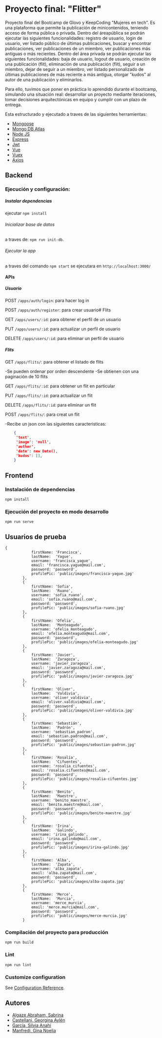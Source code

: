 # Proyecto final: "Flitter"

Proyecto final del Bootcamp de Glovo y KeepCoding "Mujeres en tech". Es una plataforma que permite la publicación de minicontenidos, teniendo acceso de forma pública o privada. 
Dentro del áreapública se podrán ejecutar las siguientes funcionalidades: registro de usuario, login de usuario, ver listado público de últimas publicaciones, buscar y encontrar publicaciones, ver publicaciones de un miembro, ver publicaciones más antiguas o más recientes.
Dentro del área privada se podrán ejecutar las siguientes funcionalidades: baja de usuario, logout de usuario, creación de una publicación (flit), eliminación de una publicación (flit), seguir a un miembro, dejar de seguir a un miembro, ver listado personalizado de últimas publicaciones de más reciente a más antigua, otorgar "kudos" al autor de una publicación y eliminarlos.

Para ello, tuvimos que poner en práctica lo aprendido durante el bootcamp, simulando una situación real: desarrollar un proyecto mediante iteraciones, tomar decisiones arquitectónicas en equipo y cumplir con un plazo de entrega.

Esta estructurado y ejecutado a traves de las siguientes herramientas:

- [Mongoose](https://mongoosejs.com/)
- [Mongo DB Atlas](https://www.mongodb.com/es/atlas/database)
- [Node JS](https://nodejs.org)
- [Express](https://expressjs.com)
- [Jwt](https://jwt.io)
- [Vue](https://vuejs.org/)
- [Vuex](https://vuex.vuejs.org/)
- [Axios](https://www.npmjs.com/package/axios)

## Backend
### Ejecución y configuración:

##### Instalar dependencias
ejecutar `npm install`

###### Inicializar base de datos

a traves de: `npm run init-db`.

###### Ejecutar la app

a traves del comando `npm start` 
se ejecutara en `http://localhost:3000/`

#### APIs

##### Usuario

POST `/apps/auth/login`: para hacer log in

POST `/apps/auth/register`: para crear usuario# Flits

GET `/apps/users/:id`: para obtener el perfil de un usuario

PUT `/apps/users/:id`: para actualizar un perfil de usuario

DELETE `/apps/users/:id`: para eliminar un perfil de usuario

##### Flits

GET `/apps/flits/`: para obtener el listado de flits

-Se pueden ordenar por orden descendente
-Se obtienen con una paginación de 10 flits

GET `/apps/flits/:id`: para obtener un flit en particular

PUT `/apps/flits/:id`: para actualizar un flit

DELETE `/apps/flits/:id`: para eliminar un flit

POST `/apps/flits/`: para creat un flit

-Recibe un json con las siguientes caracteristicas:

```json
    {
     'text',
     'image': 'null',
     'author',
     'date': new Date(),
     'kudos': [],
    }
```    

## Frontend
### Instalación de dependencias

```
npm install
```

### Ejecución del proyecto en modo desarrollo

```
npm run serve
```

## Usuarios de prueba

```
{
            firstName: 'Francisca',
            lastName:  'Yague',
            username: 'francisca_yague',
            email: 'francisca.yague@mail.com',
            password: 'password',
            profilePic: 'public/images/francisca-yague.jpg'
        },
        {
            firstName: 'Sofia',
            lastName:  'Ruano',
            username: 'sofia_ruano',
            email: 'sofia.ruano@mail.com',
            password: 'password',
            profilePic: 'public/images/sofia-ruano.jpg'
        },
        {
            firstName: 'Ofelia',
            lastName:  'Monteagudo',
            username: 'ofelia_monteagudo',
            email: 'ofelia.monteagudo@mail.com',
            password: 'password',
            profilePic: 'public/images/ofelia-monteagudo.jpg'
        },
        {
            firstName: 'Javier',
            lastName:  'Zaragoza',
            username: 'javier_zaragoza',
            email: 'javier.zaragoza@mail.com',
            password: 'password',
            profilePic: 'public/images/javier-zaragoza.jpg'
        },
        {
            firstName: 'Oliver',
            lastName:  'Valdivia',
            username: 'oliver_valdivia',
            email: 'oliver.valdivia@mail.com',
            password: 'password',
            profilePic: 'public/images/oliver-valdivia.jpg'
        },
        {
            firstName: 'Sebastián',
            lastName:  'Padrón',
            username: 'sebastian_padron',
            email: 'sebastian.padron@mail.com',
            password: 'password',
            profilePic: 'public/images/sebastian-padron.jpg'
        },
        {
            firstName: 'Rosalía',
            lastName:  'Cifuentes',
            username: 'rosalia_cifuentes',
            email: 'rosalia.cifuentes@mail.com',
            password: 'password',
            profilePic: 'public/images/rosalia-cifuentes.jpg'
        },
        {
            firstName: 'Benito',
            lastName:  'Maestre',
            username: 'benito_maestre',
            email: 'benito.maestre@mail.com',
            password: 'password',
            profilePic: 'public/images/benito-maestre.jpg'
        },
        {
            firstName: 'Irina',
            lastName:  'Galindo',
            username: 'irina_galindo',
            email: 'irina.galindo@mail.com',
            password: 'password',
            profilePic: 'public/images/irina-galindo.jpg'
        },
        {
            firstName: 'Alba',
            lastName:  'Zapata',
            username: 'alba_zapata',
            email: 'alba.zapata@mail.com',
            password: 'password',
            profilePic: 'public/images/alba-zapata.jpg'
        },
        {
            firstName: 'Merce',
            lastName:  'Murcia',
            username: 'merce_murcia',
            email: 'merce.murcia@mail.com',
            password: 'password',
            profilePic: 'public/images/merce-murcia.jpg'
        }
```

### Compilación del proyecto para producción

```
npm run build
```

### Lint

```
npm run lint
```

### Customize configuration

See [Configuration Reference](https://cli.vuejs.org/config/).


## Autores

- [Algaze Abraham, Sabrina](https://github.com/sabrialgaze)
- [Castellani, Georgina Aylén](https://github.com/geor-castellani)
- [García, Silvia Anahí](https://github.com/gsanahi)
- [Manfredi, Gina Noelia](https://github.com/giginni)

